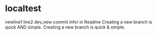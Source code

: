 # localtest
newline1
line2
dev_new commit infor in Readme
Creating a new branch is quick AND simple.
Creating a new branch is quick & simple.
